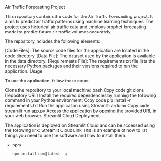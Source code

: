 Air Traffic Forecasting Project

This repository contains the code for the Air Traffic Forecasting project. It aims to predict air traffic patterns using machine learning techniques. The project uses historical air traffic data and employs prophet forecasting model to predict future air traffic volumes accurately.


The repository includes the following elements:

[Code Files]: The source code files for the application are located in the code directory.
[Data File]: The dataset used by the application is available in the data directory.
[Requirements File]: The requirements.txt file lists the necessary Python packages and their versions required to run the application.
Usage

To use the application, follow these steps:

Clone the repository to your local machine:
bash
Copy code
git clone [repository URL]
Install the required dependencies by running the following command in your Python environment:
Copy code
pip install -r requirements.txt
Run the application using Streamlit:
arduino
Copy code
streamlit run app.py
Access the application by opening the provided URL in your web browser.
Streamlit Cloud Deployment

The application is deployed on Streamlit Cloud and can be accessed using the following link: Streamlit Cloud Link
This is an example of how to list things you need to use the software and how to install them.
* npm
  ```sh
  npm install npm@latest -g
  ```
